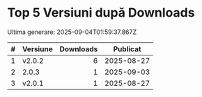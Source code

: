 # Top 5 Versiuni după Downloads

Ultima generare: 2025-09-04T01:59:37.867Z

| # | Versiune | Downloads | Publicat |
| - | - | -: | - |
| 1 | v2.0.2 | 6 | 2025-08-27 |
| 2 | 2.0.3 | 1 | 2025-09-03 |
| 3 | v2.0.1 | 1 | 2025-08-27 |
